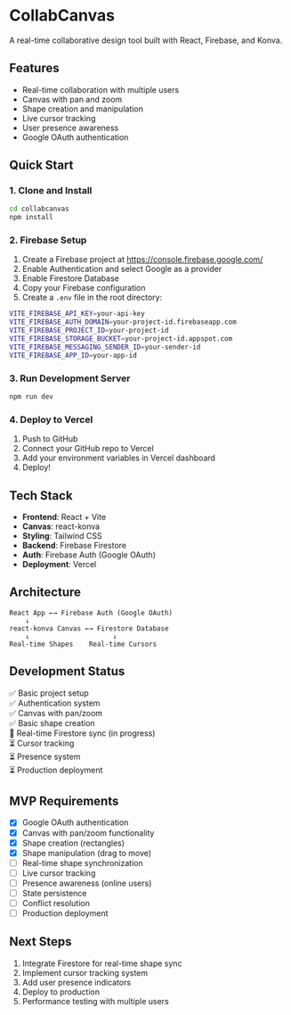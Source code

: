 # CollabCanvas

A real-time collaborative design tool built with React, Firebase, and Konva.

## Features

- Real-time collaboration with multiple users
- Canvas with pan and zoom
- Shape creation and manipulation
- Live cursor tracking
- User presence awareness
- Google OAuth authentication

## Quick Start

### 1. Clone and Install

```bash
cd collabcanvas
npm install
```

### 2. Firebase Setup

1. Create a Firebase project at https://console.firebase.google.com/
2. Enable Authentication and select Google as a provider
3. Enable Firestore Database
4. Copy your Firebase configuration
5. Create a `.env` file in the root directory:

```bash
VITE_FIREBASE_API_KEY=your-api-key
VITE_FIREBASE_AUTH_DOMAIN=your-project-id.firebaseapp.com
VITE_FIREBASE_PROJECT_ID=your-project-id
VITE_FIREBASE_STORAGE_BUCKET=your-project-id.appspot.com
VITE_FIREBASE_MESSAGING_SENDER_ID=your-sender-id
VITE_FIREBASE_APP_ID=your-app-id
```

### 3. Run Development Server

```bash
npm run dev
```

### 4. Deploy to Vercel

1. Push to GitHub
2. Connect your GitHub repo to Vercel
3. Add your environment variables in Vercel dashboard
4. Deploy!

## Tech Stack

- **Frontend**: React + Vite
- **Canvas**: react-konva
- **Styling**: Tailwind CSS
- **Backend**: Firebase Firestore
- **Auth**: Firebase Auth (Google OAuth)
- **Deployment**: Vercel

## Architecture

```
React App ←→ Firebase Auth (Google OAuth)
    ↓
react-konva Canvas ←→ Firestore Database
    ↓                     ↓
Real-time Shapes    Real-time Cursors
```

## Development Status

✅ Basic project setup  
✅ Authentication system  
✅ Canvas with pan/zoom  
✅ Basic shape creation  
🔄 Real-time Firestore sync (in progress)  
⏳ Cursor tracking  
⏳ Presence system  
⏳ Production deployment  

## MVP Requirements

- [x] Google OAuth authentication
- [x] Canvas with pan/zoom functionality
- [x] Shape creation (rectangles)
- [x] Shape manipulation (drag to move)
- [ ] Real-time shape synchronization
- [ ] Live cursor tracking
- [ ] Presence awareness (online users)
- [ ] State persistence
- [ ] Conflict resolution
- [ ] Production deployment

## Next Steps

1. Integrate Firestore for real-time shape sync
2. Implement cursor tracking system
3. Add user presence indicators
4. Deploy to production
5. Performance testing with multiple users